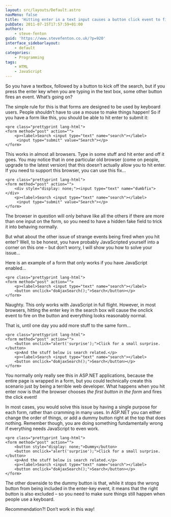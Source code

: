```yaml
---
layout: src/layouts/Default.astro
navMenu: false
title: 'Hitting enter in a text input causes a button click event to fire'
pubDate: 2011-07-15T17:57:59+01:00
authors:
    - steve-fenton
guid: 'https://www.stevefenton.co.uk/?p=920'
interface_sidebarlayout:
    - default
categories:
    - Programming
tags:
    - HTML
    - JavaScript
---
```


So you have a textbox, followed by a button to kick off the search, but if you press the enter key when you are typing in the text box, some other button fires an event. What’s going on?

The simple rule for this is that forms are designed to be used by keyboard users. People shouldn’t have to use a mouse to make things happen! So if you have a form like this, you should be able to hit enter to submit it:

```
<pre class="prettyprint lang-html">
<form method="post" action="">
    <p><label>Search <input type="text" name="search"></label>
     <input type="submit" value="Search"></p>
</form>
```
This works in almost all browsers. Type in some stuff and hit enter and off it goes. You may notice that in one particular old browser (come on people, upgrade to the latest version) that this doesn’t actually allow you to hit enter. If you need to support this browser, you can use this fix…

```
<pre class="prettyprint lang-html">
<form method="post" action="">
    <div style="display: none;"><input type="text" name="dumbfix"></div>
    <p><label>Search <input type="text" name="search"></label>
     <input type="submit" value="Search"></p>
</form>
```
The browser in question will only behave like all the others if there are more than one input on the form, so you need to have a hidden fake field to trick it into behaving normally.

But what about the other issue of strange events being fired when you hit enter? Well, to be honest, you have probably JavaScripted yourself into a corner on this one – but don’t worry, I will show you how to solve your issue…

Here is an example of a form that only works if you have JavaScript enabled…

```
<pre class="prettyprint lang-html">
<form method="post" action="">
    <p><label>Search <input type="text" name="search"></label>
    <button onclick="doAjaxSearch();">Search</button></p>
</form>
```
Naughty. This only works with JavaScript in full flight. However, in most browsers, hitting the enter key in the search box will cause the onclick event to fire on the button and everything looks reasonably normal.

That is, until one day you add more stuff to the same form…

```
<pre class="prettyprint lang-html">
<form method="post" action="">
    <button onclick="alert('surprise');">Click for a small surprise.</button>
    <p>And the stuff below is search related.</p>
    <p><label>Search <input type="text" name="search"></label>
    <button onclick="doAjaxSearch();">Search</button></p>
</form>
```
You normally only really see this in ASP.NET applications, because the entire page is wrapped in a form, but you could technically create this scenario just by being a terrible web developer. What happens when you hit enter now is that the browser chooses *the first button in the form* and fires the click event!

In most cases, you would solve this issue by having a single purpose for each form, rather than cramming in many uses. In ASP.NET you can either change the order of things, or add a dummy button right at the top that does nothing. Remember though, you are doing something fundamentally wrong if everything needs JavaScript to even work.

```
<pre class="prettyprint lang-html">
<form method="post" action="">
    <button style="display: none;">Dummy</button>
    <button onclick="alert('surprise');">Click for a small surprise.</button>
    <p>And the stuff below is search related.</p>
    <p><label>Search <input type="text" name="search"></label>
    <button onclick="doAjaxSearch();">Search</button></p>
</form>
```
The other downside to the dummy button is that, while it stops the wrong button from being included in the enter-key event, it means that the right button is also excluded – so you need to make sure things still happen when people use a keyboard.

Recommendation?! Don’t work in this way!